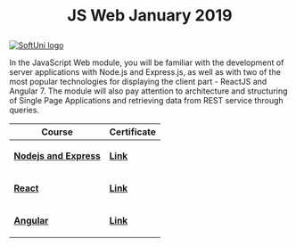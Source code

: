 
# <p align="center">JS Web January 2019<p>

<a href="https://softuni.bg/modules/27/js-web" rel="Courses" target="_blank">  ![SoftUni logo][logo] <a/>

[logo]: https://github.com/delian1986/JS-Web-January-2019/blob/master/js-web-logo.jpg "Logo Title Text 2"
<p>In the JavaScript Web module, you will be familiar with the development of server applications with Node.js and Express.js, as well as with two of the most popular technologies for displaying the client part - ReactJS and Angular 7. The module will also pay attention to architecture and structuring of Single Page Applications and retrieving data from REST service through queries.</p>

|    Course    |    Certificate                                    | 
|-------------|----------------------------------------------|
|    <p><a href="https://github.com/delian1986/JS-Web-January-2019/tree/master/Nodejs%20and%20Express"><b>Nodejs and Express</b></a><p>       |  <p><a href="https://softuni.bg/certificates/certificates/converttoimage/62962?code=f978a947"><b>Link</b></a></p>   |
|    <p> <a href="https://github.com/delian1986/JS-Web-January-2019/tree/master/React"><b>React</b></a></p>     |    <p><a href="https://softuni.bg/certificates/certificates/converttoimage/64137?code=e450aeb8"><b>Link</b></a></p>                     |
|    <p> <a href="https://github.com/delian1986/JS-Web-January-2019/tree/master/Angular"><b>Angular</b></a></p>    |    <p><a href="https://softuni.bg/certificates/certificates/converttoimage/66562?code=c46fde8c"><b>Link</b></a></p>   | 
